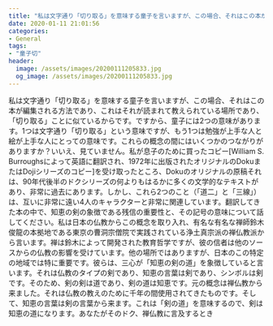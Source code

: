 ```yaml
---
title: "私は文字通り「切り取る」を意味する童子を言いますが、この場合、それはこの本が編集される方法であり、これはそれが読まれて教えられている場所であり、「切り取る」ことに似ているからです。"
date: 2020-01-11 21:01:56
categories:
- General
tags:
- "童子切"
header:
  image: /assets/images/20200111205833.jpg
  og_image: /assets/images/20200111205833.jpg
---
```


私は文字通り「切り取る」を意味する童子を言いますが、この場合、それはこの本が編集される方法であり、これはそれが読まれて教えられている場所であり、「切り取る」ことに似ているからです。ですから、童子には2つの意味があります。1つは文字通り「切り取る」という意味ですが、もう1つは勉強が上手な人と絵が上手な人にとっての意味です。これらの概念の間にはいくつかのつながりがありますか？いいえ、見ていません。私が息子のために買ったコピー[William S. Burroughsによって英語に翻訳され、1972年に出版されたオリジナルのDokuまたはDojiシリーズのコピー]を受け取ったところ、Dokuのオリジナルの原稿それは、90年代後半のドクシリーズの何よりもはるかに多くの文学的なテキストがあり、非常に過去にあります。しかし、これら2つのこと（「道二」と「三線」）は、互いに非常に遠い4人のキャラクターと非常に関連しています。翻訳してきた本の中で、知恵の剣の象徴である残信の重要性と、その記号の意味について話してください。私は日本の仏教からこの概念を取り入れ、有名な有名な禅師鈴木俊龍の本拠地である東京の曹洞宗僧院で実践されている浄土真宗派の禅仏教派から言います。禅は鈴木によって開発された教育哲学ですが、彼の信者は他のソースからの仏教の影響を受けています。他の場所ではありますが、日本のこの特定の地域では特に重要です。彼らは、三心が「知恵の剣の道」を象徴していると言います。それは仏教のタイプの剣であり、知恵の言葉は剣であり、シンボルは剣です。そのため、剣の剣は道であり、剣の道は知恵です。元の概念は禅仏教から来ました。それは仏教の教えのために千年の間使用されてきたものです。そして、知恵の言葉は剣の言葉から来ます。これは「剣の道」を意味するので、剣は知恵の道になります。あなたがそのドク、禅仏教に言及するとき
